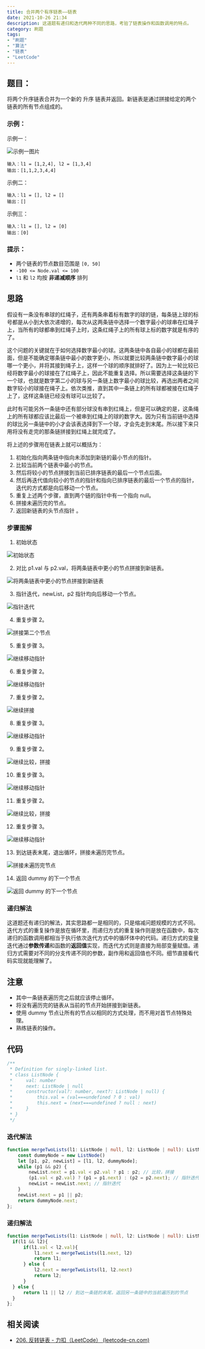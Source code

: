 ```yaml
---
title: 合并两个有序链表——链表
date: 2021-10-26 21:34
description: 这道题有递归和迭代两种不同的思路，考验了链表操作和函数调用的特点。
category: 刷题
tags:
- "刷题"
- "算法"
- "链表"
- "LeetCode"
---
```

## 题目：

将两个升序链表合并为一个新的 升序 链表并返回。新链表是通过拼接给定的两个链表的所有节点组成的。 

### 示例：

示例一：  

![示例一图片](https://bl3301files.storage.live.com/y4m6LzKDyuHqeTLPt1Z5PA_EedFEM2qsUV5z5izHzn0pgrZkpFbxQmJ2bdL6ALAkH7TQ9wnbtnQOIJalVkPX7X1co92QDA-wBIR6w-LGjgYQqBLInuEWJ9M1zuQUHHAUKn9MTn10F2lVrYIJzxiLiRNELyEy4mWdq9a1cZRneFu5asRwpiQ6-97gTZek4bjJC-J?width=662&height=302&cropmode=none)  

```
输入：l1 = [1,2,4], l2 = [1,3,4]
输出：[1,1,2,3,4,4]
```

示例二：  

```
输入：l1 = [], l2 = []
输出：[]
```

示例三：  

```
输入：l1 = [], l2 = [0]
输出：[0]
```

### 提示：
- 两个链表的节点数目范围是 `[0, 50]`
- `-100 <= Node.val <= 100`
- `l1` 和 `l2` 均按 **非递减顺序** 排列

## 思路

假设有一条没有串球的红绳子，还有两条串着标有数字的球的链，每条链上球的标号都是从小到大依次递增的，每次从这两条链中选择一个数字最小的球串在红绳子上，当所有的球都串到红绳子上时，这条红绳子上的所有球上标的数字就是有序的了。

这个问题的关键就在于如何选择数字最小的球。这两条链中各自最小的球都在最前面，但是不能确定哪条链中最小的数字更小，所以就要比较两条链中数字最小的球哪一个更小，并将其接到绳子上，这样一个球的顺序就排好了。因为上一轮比较已经将数字最小的球接在了红绳子上，因此不能重复选择。所以需要选择这条链的下一个球，也就是数字第二小的球与另一条链上数字最小的球比较，再选出两者之间数字较小的球接在绳子上。依次类推，直到其中一条链上的所有球都被接在红绳子上了，这样这条链已经没有球可以比较了。

此时有可能另外一条链中还有部分球没有串到红绳上，但是可以确定的是，这条绳上的所有球都应该比最后一个被串到红绳上的球的数字大。因为只有当前链中选择的球比另一条链中的小才会该表选择到下一个球，才会先走到末尾。所以接下来只用将没有走完的那条链拼接到红绳上就完成了。

将上述的步骤用在链表上就可以概括为：

1. 初始化指向两条链中指向未添加到新链的最小节点的指针。
2. 比较当前两个链表中最小的节点。
3. 然后将较小的节点拼接到当前已排序链表的最后一个节点后面。
4. 然后再迭代值向较小的节点的指针和指向已排序链表的最后一个节点的指针，迭代的方式都是向后移动一个节点。
5. 重复上述两个步骤，直到两个链的指针中有一个指向 null。
6. 拼接未遍历完的节点。
7. 返回新链表的头节点指针  。

### 步骤图解

1. 初始状态

![初始状态](https://bl3301files.storage.live.com/y4mjvdbWSY68KCrefLyAHrHv2-gbnGTnyC-fn9IhGlYxMy9qusABzxkBVQq8wEryM-L3Frqej0I2FDEe3UJyLtktcy5USn6MN1iaQW6afVb2pXWc2XRkoIHPyxDoH7HDwID69BO5ybfG_ZUZj5hZJL3owOoij7UI-j7BaHB2LACeax_1rR06uyItdqUdrfiAyvl?width=660&height=478&cropmode=none "初始状态")

2. 对比 p1.val 与 p2.val，将两条链表中更小的节点拼接到新链表。

![将两条链表中更小的节点拼接到新链表](https://bl3301files.storage.live.com/y4mpAyoyFwiLr6LIBhPQiJ3rrcPgSWPbRoWI1a7kwanR51Oi26Rsr0cDl3aq8TiiKLdBtEIEc96Nx9dnx8_PjMJIEZ1WC0hiJ8T7LhIPaOIktrK4BjGGrIVlILtFO43MlSKakuDQ5gfylS9c4Cdm0pIt9WP4H1ALV-F-IgVJMsKQKNUqbKwz28PN_Fb_ANfmOU1?width=660&height=478&cropmode=none)

3. 指针迭代，newList，p2 指针均向后移动一个节点。

![指针迭代](https://bl3301files.storage.live.com/y4m12zHTlpZr9K6u-WvI2c3KFgGkHcb0nvseIir0TXRMcH9aGi2h_9LOPD-iKlIjHDE2HB-hmjaHWtFiSzjeUrXZcQKpYYqC0TfH1T6uPji7qg8zBK0qtKSkCRKhovPib1WhwAhHCZqXnySvFl1PTJDozc7O-pqMBGikbSkJ6lxPVMuBGKp1mdS1jhat-mx1ZdU?width=660&height=498&cropmode=none "指针迭代")

4. 重复步骤 2。

![拼接第二个节点](https://bl3301files.storage.live.com/y4mWVwle5jMf_7WzzngaMZJOZWLy2YWzbYP5xSzkGBTcNXTerlJL0au-IwX9iTZFDmL1DlIlB3rQ3tEWhNPsCbSfQJ1--84yRvCYTC0pczoqCZWPno-Tnzk2DP1gvnx0NzuVNs_5oPi3wGmtf2Oq2HNJIvkJ4-HxMQV300ozWAdEGvBH0shABjbKvigzIBD6Lvg?width=660&height=498&cropmode=none "拼接第二个节点")

5. 重复步骤 3。

![继续移动指针](https://bl3301files.storage.live.com/y4msoIxLeX72kg--BtWBmxm6z1Y4pj6X2Vhf0dc9x2VTcvdRt-lOupmjT24H0PoGLRl9FLZDvutD9VrUyUEs9duNtnDanJMqZMKz0_CCsBOJSNWHfkLzrVOps-xiWxDvt5KOEq7bxTWXw3_q6GnaF9Y8H73ZYl4OlNb9FDvS2T01jRWL5yzFdXUrzdWNb0_xQXQ?width=660&height=498&cropmode=none "继续移动指针")

6. 重复步骤 2。

![继续移动指针](https://bl3301files.storage.live.com/y4msoIxLeX72kg--BtWBmxm6z1Y4pj6X2Vhf0dc9x2VTcvdRt-lOupmjT24H0PoGLRl9FLZDvutD9VrUyUEs9duNtnDanJMqZMKz0_CCsBOJSNWHfkLzrVOps-xiWxDvt5KOEq7bxTWXw3_q6GnaF9Y8H73ZYl4OlNb9FDvS2T01jRWL5yzFdXUrzdWNb0_xQXQ?width=660&height=498&cropmode=none "继续移动指针")

7. 重复步骤 2。

![继续拼接](https://bl3301files.storage.live.com/y4msoIxLeX72kg--BtWBmxm6z1Y4pj6X2Vhf0dc9x2VTcvdRt-lOupmjT24H0PoGLRl9FLZDvutD9VrUyUEs9duNtnDanJMqZMKz0_CCsBOJSNWHfkLzrVOps-xiWxDvt5KOEq7bxTWXw3_q6GnaF9Y8H73ZYl4OlNb9FDvS2T01jRWL5yzFdXUrzdWNb0_xQXQ?width=660&height=498&cropmode=none "继续拼接")

8. 重复步骤 3。

![继续移动指针](https://bl3301files.storage.live.com/y4m0leT614D9Sxs96pFlj22HmqEL5CmkBcajZngpaKaIDQthnt18J20hTihDSkNN0jD14l93obPlFOKD3SggN8NiwbhDb21EwNCyDUF6R3uxLiq9HvfbzeAPVWHOPICrZKz6yjoCwjcIAG7gkEWOHcjDl_mSi80GFPuDNn-YsudsffSqFKTQvFFBg-WSRftHoh0?width=660&height=498&cropmode=none "继续移动指针")

9. 重复步骤 2。

![继续比较，拼接](https://bl3301files.storage.live.com/y4m_1JVjzGbWvBeyj7wVjcK4d399ZXzIYg98rWrQsNZIKK0leTlcPUAGs13XWVWYAfbw-p0zdSHpNiTefj9VDXnQo6WFSrW438tCwft9LdfHbX-8zj-w9BKCLN2esdpdV0nWqP1-2lgtwIYtspxjBfa_1cTRpBVtuwmCGVzVzu4iLel01yMkSG2YHZRRyx0QJBf?width=660&height=498&cropmode=none "继续比较，拼接")

10. 重复步骤 3。

![继续移动指针](https://bl3301files.storage.live.com/y4mtJsMQI9yhmF-tRY3aMpaKwkqOxgO55GRmAZ5PRZD8dD9xLnYDWtXaJtH7zcibvmuu5lHBj3OyklIkf5aR1zPEdaNx5KvIOU-HyKRTQalqp0eQX03XaThBrDTMh3w_HZjzAGJiheln0MO9S6dmJ_neFhe6S_NFvicozdzgD7ovBRDGaJ7V9J_TKbKJWY33CKt?width=660&height=498&cropmode=none "继续移动指针")

11. 重复步骤 2。

![继续比较，拼接](https://bl3301files.storage.live.com/y4mSqghN-ccfpkZ5ftJrXbuynW6Bx4guabWE3D2VPbuaWzlzSBbAhFxMR1LdQ_CC1WDvFi45EPMrw9NWRbDDPc26KfIndLlDnnKf-kuzsID7baMxG19Ei-tpWyxX_bC11G4VKPd1ZAwLciDAlkmYyqYSCrZL12DL6PpNhAkNTcAixL69ChuUzNgJBZB1oPhOoHP?width=660&height=498&cropmode=none "继续比较，拼接")

12. 重复步骤 3。

![继续移动指针](https://bl3301files.storage.live.com/y4mXsKmHgBu5xxlrX0WENBuOX45tX5SYI-bvKei9zGt8qMdZEzrZ69vrelpR1T0v4KCZgRIpI-Ep9SRu3zmeNMoU5ES650YCUZzKxTYGSSLicj-QOhHw8KITODs6re_F5dr3Z5_bYg-uRX7I-2v1uF47w5wFRbFw59yG2cDDNg1okHl8dJYSu5EtfEDiDYp8Z8Y?width=660&height=498&cropmode=none "继续移动指针")

13. 到达链表末尾，退出循环，拼接未遍历完节点。

![拼接未遍历完节点](https://bl3301files.storage.live.com/y4m09thjBQSLMFh2AoPNHa23iP-iMdBkC5NDm_-Bh22zpYaQkxjPCReV3vdEgs5wLZvlK81uYHKKCOcIJZOmyEIFszf7-vV0jVBiYCjKeCRUgaqnwG0FDs2QQZSSx-eVGeZgr21tp1tYG4t5DCYoFODRZvzlZ4T_5j6pEeChd7fvJ9SLPSYhlOHlv3ViFDrrjFl?width=660&height=498&cropmode=none "拼接未遍历完节点")

14. 返回 dummy 的下一个节点

![返回 dummy 的下一个节点](https://bl3301files.storage.live.com/y4mkPwgUo5y2MNriWB6Tocas0EaH_BNEgyGkCbibg67_dcoT-yvI39pXJklUMNP5SkL--wCGIGqVAmMd1ennZPkSvO4ivA7T8mmSIyAvfjIFdf0frvy0sOuUr6Jqat4sv2iN5F86BlLUofBs-1GBI5KMhG4u7LBE3m5QFj3jWRiQlhgQx8GhoFBgmMLRTMq7EaM?width=660&height=486&cropmode=none "返回 dummy 的下一个节点")

### 递归解法

这道题还有递归的解法，其实思路都一是相同的，只是缩减问题规模的方式不同。迭代方式的重复操作是放在循环里，而递归方式的重复操作则是放在函数中，每次递归的函数调用都相当于执行依次迭代方式中的循环体中的代码。递归方式的变量迭代通过**参数传递**和函数的**返回值**实现，而迭代方式则是直接为局部变量赋值。递归方式需要对不同的分支传递不同的参数，副作用和返回值也不同。细节直接看代码实现就能理解了。

## 注意

* 其中一条链表遍历完之后就应该停止循环。
* 将没有遍历完的链表从当前的节点开始拼接到新链表。
* 使用 dummy 节点让所有的节点以相同的方式处理，而不用对首节点特殊处理。
* 熟练链表的操作。




## 代码
```typescript
/**
 * Definition for singly-linked list.
 * class ListNode {
 *     val: number
 *     next: ListNode | null
 *     constructor(val?: number, next?: ListNode | null) {
 *         this.val = (val===undefined ? 0 : val)
 *         this.next = (next===undefined ? null : next)
 *     }
 * }
 */
```

### 迭代解法

```typescript
function mergeTwoLists(l1: ListNode | null, l2: ListNode | null): ListNode | null {
    const dummyNode = new ListNode()
    let [p1, p2, newList] = [l1, l2, dummyNode];
    while (p1 && p2) {
        newList.next = p1.val < p2.val ? p1 : p2; // 比较，拼接
        (p1.val < p2.val) ? (p1 = p1.next) : (p2 = p2.next); // 指针迭代
        newList = newList.next; // 指针迭代
    }
    newList.next = p1 || p2;
    return dummyNode.next;
};
```

### 递归解法

```typescript
function mergeTwoLists(l1: ListNode | null, l2: ListNode | null): ListNode | null {
  if(l1 && l2){
      if(l1.val < l2.val){
          l1.next = mergeTwoLists(l1.next, l2)
          return l1;
      } else {
          l2.next = mergeTwoLists(l1, l2.next)
          return l2;
      }
  } else {
      return l1 || l2 // 到达一条链的末尾，返回另一条链中的当前遍历到的节点
  } 
};
```



## 相关阅读

* [206. 反转链表 - 力扣（LeetCode） (leetcode-cn.com)](https://leetcode-cn.com/problems/reverse-linked-list/)
